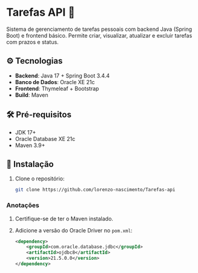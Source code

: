 # Tarefas API 🚀

Sistema de gerenciamento de tarefas pessoais com backend Java (Spring Boot) e frontend básico. Permite criar, visualizar, atualizar e excluir tarefas com prazos e status.

## ⚙️ Tecnologias
- **Backend**: Java 17 + Spring Boot 3.4.4
- **Banco de Dados**: Oracle XE 21c
- **Frontend**: Thymeleaf + Bootstrap
- **Build**: Maven

## 🛠️ Pré-requisitos
- JDK 17+
- Oracle Database XE 21c
- Maven 3.9+

## 🚀 Instalação
1. Clone o repositório:
   ```bash
   git clone https://github.com/lorenzo-nascimento/Tarefas-api


### Anotações
1.  Certifique-se de ter o Maven instalado.
2.  Adicione a versão do Oracle Driver no `pom.xml`:

    ```xml
    <dependency>
        <groupId>com.oracle.database.jdbc</groupId>
        <artifactId>ojdbc8</artifactId>
        <version>21.5.0.0</version>
    </dependency>
    ```
